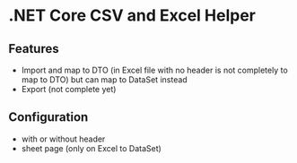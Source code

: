 ﻿# .NET Core CSV and Excel Helper

## Features

- Import and map to DTO (in Excel file with no header is not completely to map to DTO) but can map to DataSet instead
- Export (not complete yet)

## Configuration

- with or without header
- sheet page (only on Excel to DataSet)

